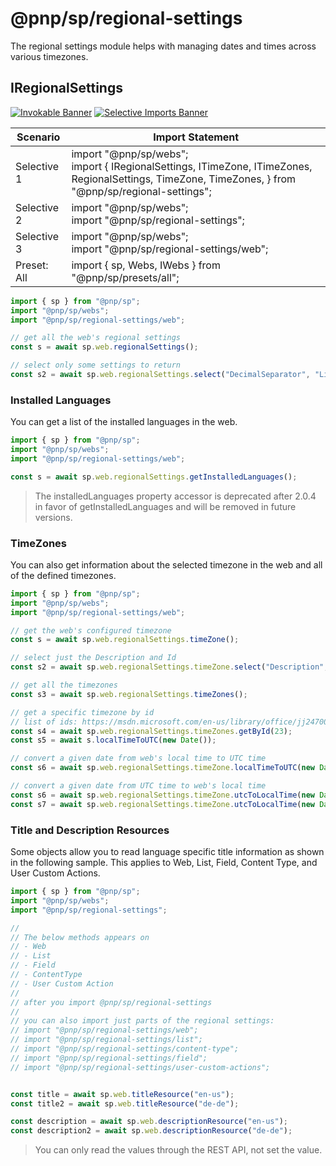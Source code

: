 # @pnp/sp/regional-settings

The regional settings module helps with managing dates and times across various timezones.

## IRegionalSettings

[![Invokable Banner](https://img.shields.io/badge/Invokable-informational.svg)](../concepts/invokable.md) [![Selective Imports Banner](https://img.shields.io/badge/Selective%20Imports-informational.svg)](../concepts/selective-imports.md)  

|Scenario|Import Statement|
|--|--|
|Selective 1|import "@pnp/sp/webs";<br />import { IRegionalSettings, ITimeZone, ITimeZones, RegionalSettings, TimeZone, TimeZones, } from "@pnp/sp/regional-settings";|
|Selective 2|import "@pnp/sp/webs";<br />import "@pnp/sp/regional-settings";|
|Selective 3|import "@pnp/sp/webs";<br />import "@pnp/sp/regional-settings/web";|
|Preset: All|import { sp, Webs, IWebs } from "@pnp/sp/presets/all";|

```TypeScript
import { sp } from "@pnp/sp";
import "@pnp/sp/webs";
import "@pnp/sp/regional-settings/web";

// get all the web's regional settings
const s = await sp.web.regionalSettings();

// select only some settings to return
const s2 = await sp.web.regionalSettings.select("DecimalSeparator", "ListSeparator", "IsUIRightToLeft")();
```

### Installed Languages

You can get a list of the installed languages in the web.

```TypeScript
import { sp } from "@pnp/sp";
import "@pnp/sp/webs";
import "@pnp/sp/regional-settings/web";

const s = await sp.web.regionalSettings.getInstalledLanguages();
```

> The installedLanguages property accessor is deprecated after 2.0.4 in favor of getInstalledLanguages and will be removed in future versions.

### TimeZones

You can also get information about the selected timezone in the web and all of the defined timezones.

```TypeScript
import { sp } from "@pnp/sp";
import "@pnp/sp/webs";
import "@pnp/sp/regional-settings/web";

// get the web's configured timezone
const s = await sp.web.regionalSettings.timeZone();

// select just the Description and Id
const s2 = await sp.web.regionalSettings.timeZone.select("Description", "Id")();

// get all the timezones
const s3 = await sp.web.regionalSettings.timeZones();

// get a specific timezone by id
// list of ids: https://msdn.microsoft.com/en-us/library/office/jj247008.aspx
const s4 = await sp.web.regionalSettings.timeZones.getById(23);
const s5 = await s.localTimeToUTC(new Date());

// convert a given date from web's local time to UTC time
const s6 = await sp.web.regionalSettings.timeZone.localTimeToUTC(new Date());

// convert a given date from UTC time to web's local time
const s6 = await sp.web.regionalSettings.timeZone.utcToLocalTime(new Date())
const s7 = await sp.web.regionalSettings.timeZone.utcToLocalTime(new Date(2019, 6, 10, 10, 0, 0, 0))
```

### Title and Description Resources



Some objects allow you to read language specific title information as shown in the following sample. This applies to Web, List, Field, Content Type, and User Custom Actions.

```TypeScript
import { sp } from "@pnp/sp";
import "@pnp/sp/webs";
import "@pnp/sp/regional-settings";

//
// The below methods appears on
// - Web
// - List
// - Field
// - ContentType
// - User Custom Action
//
// after you import @pnp/sp/regional-settings
//
// you can also import just parts of the regional settings:
// import "@pnp/sp/regional-settings/web";
// import "@pnp/sp/regional-settings/list";
// import "@pnp/sp/regional-settings/content-type";
// import "@pnp/sp/regional-settings/field";
// import "@pnp/sp/regional-settings/user-custom-actions";


const title = await sp.web.titleResource("en-us");
const title2 = await sp.web.titleResource("de-de");

const description = await sp.web.descriptionResource("en-us");
const description2 = await sp.web.descriptionResource("de-de");
```

> You can only read the values through the REST API, not set the value.
